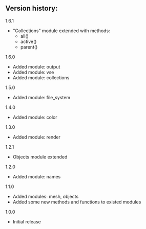 Version history:
-
1.6.1
- "Collections" module extended with methods:
  - all()
  - active()
  - parent()

1.6.0
- Added module: output
- Added module: vse
- Added module: collections

1.5.0
- Added module: file_system

1.4.0
- Added module: color

1.3.0
- Added module: render

1.2.1
- Objects module extended

1.2.0
- Added module: names

1.1.0
- Added modules: mesh, objects
- Added some new methods and functions to existed modules

1.0.0
- Initial release
